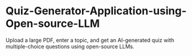 # Quiz-Generator-Application-using-Open-source-LLM
Upload a large PDF, enter a topic, and get an AI-generated quiz with multiple-choice questions using open-source LLMs.
